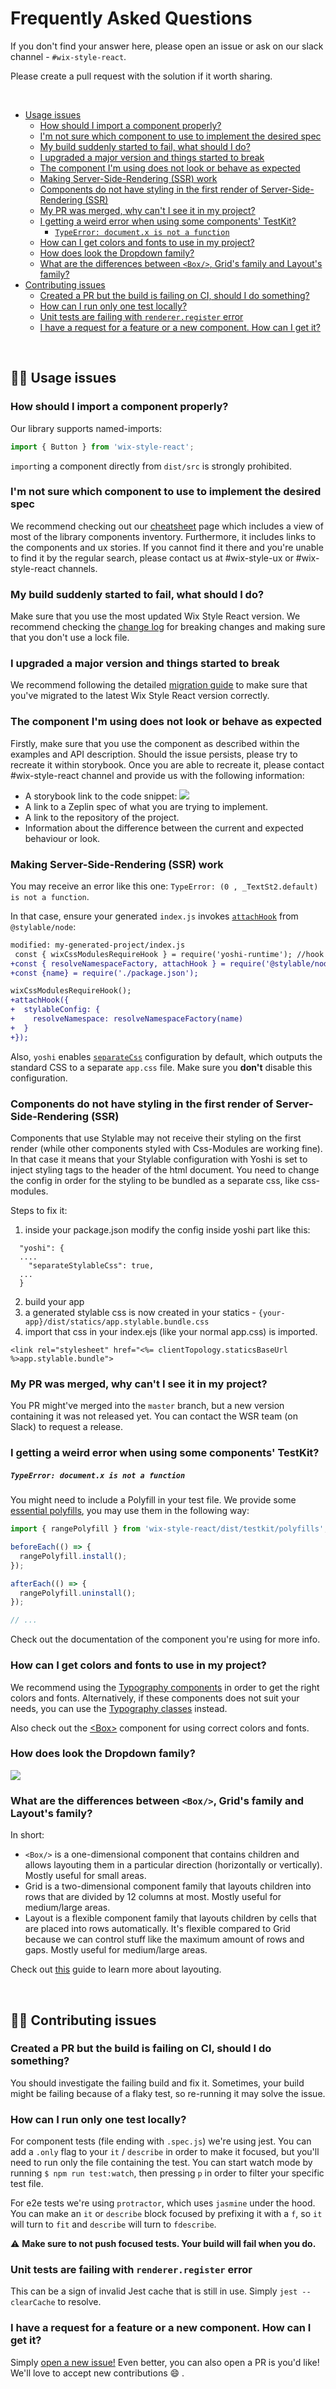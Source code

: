# Frequently Asked Questions

If you don't find your answer here, please open an issue or ask on our slack channel -
`#wix-style-react`.

Please create a pull request with the solution if it worth sharing.

<br/>

- [Usage issues](#%f0%9f%91%a8%e2%80%8d%f0%9f%8f%ab-usage-issues)
  - [How should I import a component properly?](#how-should-i-import-a-component-properly)
  - [I'm not sure which component to use to implement the desired spec](#i'm-not-sure-which-component-to-use-to-implement-the-desired-spec)
  - [My build suddenly started to fail, what should I do?](#my-build-suddenly-started-to-fail,-what-should-i-do?)
  - [I upgraded a major version and things started to break](#i-upgraded-a-major-version-and-things-started-to-break)
  - [The component I'm using does not look or behave as expected](#the-component-i'm-using-does-not-look-or-behave-as-expected)
  - [Making Server-Side-Rendering (SSR) work](#making-server-side-rendering-ssr-work)
  - [Components do not have styling in the first render of Server-Side-Rendering (SSR)](#components-do-not-have-styling-in-the-first-render-of-server-side-rendering-ssr)
  - [My PR was merged, why can't I see it in my project?](#my-pr-was-merged-why-cant-i-see-it-in-my-project)
  - [I getting a weird error when using some components' TestKit?](#i-getting-a-weird-error-when-using-some-components-testkit)
    - [`TypeError: document.x is not a function`](#typeerror-documentx-is-not-a-function)
  - [How can I get colors and fonts to use in my project?](#how-can-i-get-colors-and-fonts-to-use-in-my-project)
  - [How does look the Dropdown family?](#how-does-look-the-dropdown-family)
  - [What are the differences between `<Box/>`, Grid's family and Layout's family?](#what-are-the-differences-between-box-grids-family-and-layouts-family)
- [Contributing issues](#%f0%9f%92%81%e2%80%8d%e2%99%82%ef%b8%8f-contributing-issues)
  - [Created a PR but the build is failing on CI, should I do something?](#created-a-pr-but-the-build-is-failing-on-ci-should-i-do-something)
  - [How can I run only one test locally?](#how-can-i-run-only-one-test-locally)
  - [Unit tests are failing with `renderer.register` error](#unit-tests-are-failing-with-rendererregister-error)
  - [I have a request for a feature or a new component. How can I get it?](#i-have-a-request-for-a-feature-or-a-new-component-how-can-i-get-it)

<br/>

## 👨‍🏫 Usage issues

### How should I import a component properly?

Our library supports named-imports:

```js
import { Button } from 'wix-style-react';
```

`import`ing a component directly from `dist/src` is strongly prohibited.

### I'm not sure which component to use to implement the desired spec
We recommend checking out our [cheatsheet](https://www.wix-style-react.com/?path=/story/introduction-cheatsheet--components-cheatsheet) page which includes a view of most of the library components inventory.
Furthermore, it includes links to the components and ux stories. If you cannot find it there and you're unable to find it by the regular search, please contact us at #wix-style-ux or #wix-style-react channels.

### My build suddenly started to fail, what should I do?
Make sure that you use the most updated Wix Style React version. We recommend checking the [change log](https://github.com/wix/wix-style-react/blob/master/CHANGELOG.md) for breaking changes and making sure that you don't use a lock file.

### I upgraded a major version and things started to break
We recommend following the detailed [migration guide](https://github.com/wix/wix-style-react/blob/master/MIGRATION.md) to make sure that you've migrated to the latest Wix Style React version correctly.

### The component I'm using does not look or behave as expected
Firstly, make sure that you use the component as described within the examples and API description. Should the issue persists,
please try to recreate it within storybook. Once you are able to recreate it, please contact #wix-style-react channel and provide us with the following information:
- A storybook link to the code snippet:
![](../assets/storybook_snippet_url.png)
- A link to a Zeplin spec of what you are trying to implement.
- A link to the repository of the project.
- Information about the difference between the current and expected behaviour or look.


### Making Server-Side-Rendering (SSR) work

You may receive an error like this one: `TypeError: (0 , _TextSt2.default) is not a function`.

In that case, ensure your generated `index.js` invokes [`attachHook`](https://stylable.io/docs/guides/server-side-rendering) from `@stylable/node`:

```diff
modified: my-generated-project/index.js
 const { wixCssModulesRequireHook } = require('yoshi-runtime'); //hook to `.scss` files
+const { resolveNamespaceFactory, attachHook } = require('@stylable/node'); //hook to `.st.css` files
+const {name} = require('./package.json');

wixCssModulesRequireHook();
+attachHook({
+  stylableConfig: {
+    resolveNamespace: resolveNamespaceFactory(name)
+  }
+});
```

Also, `yoshi` enables [`separateCss`](https://wix.github.io/yoshi/docs/api/configuration.html#separatecss) configuration by default, which outputs the standard CSS to a separate `app.css` file. Make sure you **don't** disable this configuration.

### Components do not have styling in the first render of Server-Side-Rendering (SSR)

Components that use Stylable may not receive their styling on the first render (while other components styled with Css-Modules are working fine).
In that case it means that your Stylable configuration with Yoshi is set to inject styling tags to the header of the html document.
You need to change the config in order for the styling to be bundled as a separate css, like css-modules.

Steps to fix it:

1. inside your package.json modify the config inside yoshi part like this:

```
  "yoshi": {
  ....
    "separateStylableCss": true,
  ...
  }
```

2. build your app
3. a generated stylable css is now created in your statics - `{your-app}/dist/statics/app.stylable.bundle.css`
4. import that css in your index.ejs (like your normal app.css) is imported.

`<link rel="stylesheet" href="<%= clientTopology.staticsBaseUrl %>app.stylable.bundle">`

### My PR was merged, why can't I see it in my project?

You PR might've merged into the `master` branch, but a new version containing it was not released
yet. You can contact the WSR team (on Slack) to request a release.

### I getting a weird error when using some components' TestKit?

##### `TypeError: document.x is not a function`

You might need to include a Polyfill in your test file. We provide some [essential
polyfills](../../testkit/polyfills/index.js), you may use them in the following way:

```js
import { rangePolyfill } from 'wix-style-react/dist/testkit/polyfills';

beforeEach(() => {
  rangePolyfill.install();
});

afterEach(() => {
  rangePolyfill.uninstall();
});

// ...
```

Check out the documentation of the component you're using for more info.

### How can I get colors and fonts to use in my project?

We recommend using the [Typography
components](/?path=/story/design-guidelines-foundation--1-2-typography)
in order to get the right colors and fonts. Alternatively, if these components does not suit your
needs, you can use the [Typography
classes](/?path=/story/components-api-styling--1-2-typography-classes)
instead.

Also check out the
[&lt;Box>](/?path=/story/components-api-components--box)
component for using correct colors and fonts.

### How does look the Dropdown family?

![](../assets/dropdown-family-diagram.png)

### What are the differences between `<Box/>`, Grid's family and Layout's family?

In short:

- `<Box/>` is a one-dimensional component that contains children and allows layouting them in a particular direction (horizontally or vertically). Mostly useful for small areas.
- Grid is a two-dimensional component family that layouts children into rows that are divided by 12 columns at most. Mostly useful for medium/large areas.
- Layout is a flexible component family that layouts children by cells that are placed into rows automatically. It's flexible compared to Grid because we can control stuff like the maximum amount of rows and gaps. Mostly useful for medium/large areas.

Check out [this](../usage/LAYOUTING.md) guide to learn more about layouting.

<br/>

## 💁‍♂️ Contributing issues

### Created a PR but the build is failing on CI, should I do something?

You should investigate the failing build and fix it. Sometimes, your build might be failing because
of a flaky test, so re-running it may solve the issue.

### How can I run only one test locally?

For component tests (file ending with `.spec.js`) we're using jest. You can add a `.only` flag to
your `it` / `describe` in order to make it focused, but you'll need to run only the file containing
the test. You can start watch mode by running `$ npm run test:watch`, then pressing `p` in order to
filter your specific test file.

For e2e tests we're using `protractor`, which uses `jasmine` under the hood. You can make an `it` or
`describe` block focused by prefixing it with a `f`, so `it` will turn to `fit` and `describe` will
turn to `fdescribe`.

⚠️ **Make sure to not push focused tests. Your build will fail when you do.**

### Unit tests are failing with `renderer.register` error

This can be a sign of invalid Jest cache that is still in use. Simply `jest --clearCache` to resolve.

### I have a request for a feature or a new component. How can I get it?

Simply [open a new issue!](https://github.com/wix-private/wsr-issues/issues/new) Even better, you
can also open a PR is you'd like! We'll love to accept new contributions 😄 .
